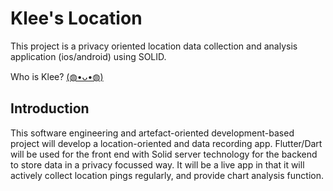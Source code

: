 # Klee's Location

This project is a privacy oriented location data collection and analysis application (ios/android) using SOLID.  

Who is Klee? [(◍•ᴗ•◍)](https://www.youtube.com/watch?v=C_duDk5e8yU)

## Introduction

This software engineering and artefact-oriented development-based project will develop a location-oriented and data recording app. Flutter/Dart will be used for the front end with Solid server technology for the backend to store data in a privacy focussed way. It will be a live app in that it will actively collect location pings regularly, and provide chart analysis function.
